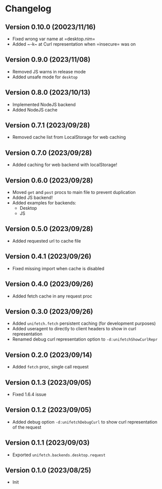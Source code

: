 # Changelog

## Version 0.10.0 (20023/11/16)

- Fixed wrong var name at =desktop.nim=
- Added ~-k~ at Curl representation when =insecure= was on

## Version 0.9.0 (2023/11/08)

- Removed JS warns in release mode
- Added unsafe mode for `desktop`

## Version 0.8.0 (2023/10/13)

- Implemented NodeJS backend
- Added NodeJS cache

## Version 0.7.1 (2023/09/28)

- Removed cache list from LocalStorage for web caching

## Version 0.7.0 (2023/09/28)

- Added caching for web backend with localStorage!

## Version 0.6.0 (2023/09/28)

- Moved `get` and `post` procs to main file to prevent duplication
- Added JS backend!
- Added examples for backends:
  - Desktop
  - JS

## Version 0.5.0 (2023/09/28)

- Added requested url to cache file

## Version 0.4.1 (2023/09/26)

- Fixed missing import when cache is disabled

## Version 0.4.0 (2023/09/26)

- Added fetch cache in any request proc

## Version 0.3.0 (2023/09/26)

- Added `unifetch.fetch` persistent caching (for development purposes)
- Added useragent to directly to client headers to show in curl representation
- Renamed debug curl representation option to `-d:unifetchShowCurlRepr`

## Version 0.2.0 (2023/09/14)

- Added `fetch` proc, single call request

## Version 0.1.3 (2023/09/05)

- Fixed 1.6.4 issue

## Version 0.1.2 (2023/09/05)

- Added debug option `-d:unifetchDebugCurl` to show curl representation of the request

## Version 0.1.1 (2023/09/03)

- Exported `unifetch.backends.desktop.request`

## Version 0.1.0 (2023/08/25)

- Init
